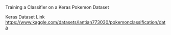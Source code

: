 Training a Classifier on a Keras Pokemon Dataset

Keras Dataset Link https://www.kaggle.com/datasets/lantian773030/pokemonclassification/data